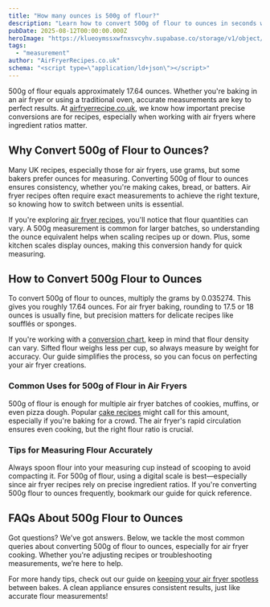 ```yaml
---
title: "How many ounces is 500g of flour?"
description: "Learn how to convert 500g of flour to ounces in seconds with our simple guide. Perfect for air fryer baking and UK recipes!"
pubDate: 2025-08-12T00:00:00.000Z
heroImage: "https://klueoymssxwfnxsvcyhv.supabase.co/storage/v1/object/public/md/how-many-ounces-is-500g-of-flour-8cd632e8.webp"
tags:
  - "measurement"
author: "AirFryerRecipes.co.uk"
schema: "<script type=\"application/ld+json\"></script>"
---
```


<p>500g of flour equals approximately 17.64 ounces. Whether you're baking in an air fryer or using a traditional oven, accurate measurements are key to perfect results. At <a href=https://www.airfryerrecipe.co.uk>airfryerrecipe.co.uk</a>, we know how important precise conversions are for recipes, especially when working with air fryers where ingredient ratios matter.</p>  

<h2>Why Convert 500g of Flour to Ounces?</h2>  
<p>Many UK recipes, especially those for air fryers, use grams, but some bakers prefer ounces for measuring. Converting 500g of flour to ounces ensures consistency, whether you're making cakes, bread, or batters. Air fryer recipes often require exact measurements to achieve the right texture, so knowing how to switch between units is essential.</p>  
<p>If you're exploring <a href=https://www.airfryerrecipe.co.uk/recipes>air fryer recipes</a>, you'll notice that flour quantities can vary. A 500g measurement is common for larger batches, so understanding the ounce equivalent helps when scaling recipes up or down. Plus, some kitchen scales display ounces, making this conversion handy for quick measuring.</p>  

<h2>How to Convert 500g Flour to Ounces</h2>  
<p>To convert 500g of flour to ounces, multiply the grams by 0.035274. This gives you roughly 17.64 ounces. For air fryer baking, rounding to 17.5 or 18 ounces is usually fine, but precision matters for delicate recipes like soufflés or sponges.</p>  
<p>If you're working with a <a href=https://www.airfryerrecipe.co.uk/air-fryer-conversion-chart>conversion chart</a>, keep in mind that flour density can vary. Sifted flour weighs less per cup, so always measure by weight for accuracy. Our guide simplifies the process, so you can focus on perfecting your air fryer creations.</p>  

<h3>Common Uses for 500g of Flour in Air Fryers</h3>  
<p>500g of flour is enough for multiple air fryer batches of cookies, muffins, or even pizza dough. Popular <a href=https://www.airfryerrecipe.co.uk/recipe-category/cakes>cake recipes</a> might call for this amount, especially if you're baking for a crowd. The air fryer's rapid circulation ensures even cooking, but the right flour ratio is crucial.</p>  

<h3>Tips for Measuring Flour Accurately</h3>  
<p>Always spoon flour into your measuring cup instead of scooping to avoid compacting it. For 500g of flour, using a digital scale is best—especially since air fryer recipes rely on precise ingredient ratios. If you're converting 500g flour to ounces frequently, bookmark our guide for quick reference.</p>  

<h2>FAQs About 500g Flour to Ounces</h2>  
<p>Got questions? We’ve got answers. Below, we tackle the most common queries about converting 500g of flour to ounces, especially for air fryer cooking. Whether you're adjusting recipes or troubleshooting measurements, we’re here to help.</p>  
<p>For more handy tips, check out our guide on <a href=https://www.airfryerrecipe.co.uk/air-fryer-cleaner>keeping your air fryer spotless</a> between bakes. A clean appliance ensures consistent results, just like accurate flour measurements!</p>